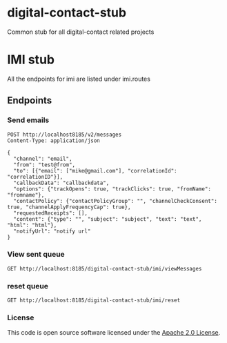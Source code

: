 
# digital-contact-stub

Common stub for all digital-contact related projects

# IMI stub
All the endpoints for imi are listed under imi.routes

## Endpoints

### Send emails

```http
POST http://localhost8185/v2/messages
Content-Type: application/json

{
  "channel": "email",
  "from": "test@from",
  "to": [{"email": ["mike@gmail.com"], "correlationId": "correlationID"}],
  "callbackData": "callbackdata",
  "options": {"trackOpens": true, "trackClicks": true, "fromName": "fromname"},
  "contactPolicy": {"contactPolicyGroup": "", "channelCheckConsent": true, "channelApplyFrequencyCap": true},
  "requestedReceipts": [],
  "content": {"type": "", "subject": "subject", "text": "text", "html": "html"},
  "notifyUrl": "notify url"
}
```


### View sent queue
```http
GET http://localhost:8185/digital-contact-stub/imi/viewMessages

```


### reset queue
```http
GET http://localhost:8185/digital-contact-stub/imi/reset

```


### License

This code is open source software licensed under the [Apache 2.0 License]("http://www.apache.org/licenses/LICENSE-2.0.html").